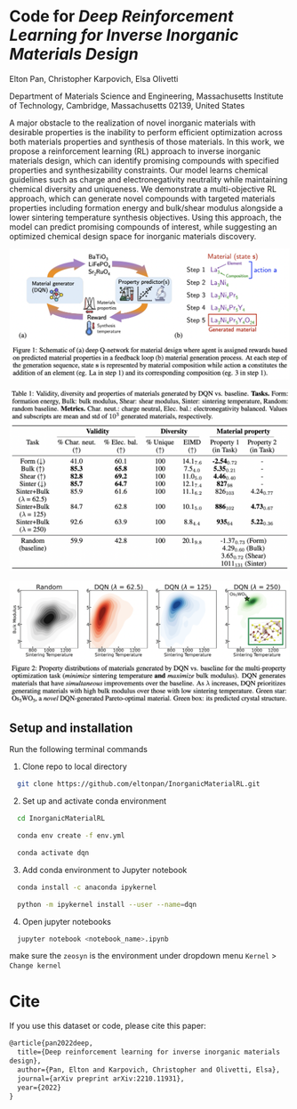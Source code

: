 # Code for *Deep Reinforcement Learning for Inverse Inorganic Materials Design*

Elton Pan, Christopher Karpovich, Elsa Olivetti

Department of Materials Science and Engineering, Massachusetts Institute of Technology, Cambridge, Massachusetts 02139, United States

A major obstacle to the realization of novel inorganic materials with desirable properties is the inability to perform efficient optimization across both materials properties and synthesis of those materials. In this work, we propose a reinforcement learning (RL) approach to inverse inorganic materials design, which can identify promising compounds with specified properties and synthesizability constraints. Our model learns chemical guidelines such as charge and electronegativity neutrality while maintaining chemical diversity and uniqueness. We demonstrate a multi-objective RL approach, which can generate novel compounds with targeted materials properties including formation energy and bulk/shear modulus alongside a lower sintering temperature synthesis objectives. Using this approach, the model can predict promising compounds of interest, while suggesting an optimized chemical design space for inorganic materials discovery.


![Alt text](/figures/dqn_overview.png "overview")

![Alt text](/figures/metrics.png "osda")

![Alt text](/figures/multi-objective.png "shap")

## Setup and installation

Run the following terminal commands 

1. Clone repo to local directory

```bash
  git clone https://github.com/eltonpan/InorganicMaterialRL.git
```

2. Set up and activate conda environment
```bash
  cd InorganicMaterialRL
```
```bash
  conda env create -f env.yml
```
```bash
  conda activate dqn
```

3. Add conda environment to Jupyter notebook
```bash
  conda install -c anaconda ipykernel
```
```bash
  python -m ipykernel install --user --name=dqn
```

4. Open jupyter notebooks
```bash
  jupyter notebook <notebook_name>.ipynb
```

make sure the `zeosyn` is the environment under dropdown menu `Kernel` > `Change kernel`

# Cite
If you use this dataset or code, please cite this paper:
```
@article{pan2022deep,
  title={Deep reinforcement learning for inverse inorganic materials design},
  author={Pan, Elton and Karpovich, Christopher and Olivetti, Elsa},
  journal={arXiv preprint arXiv:2210.11931},
  year={2022}
}
```